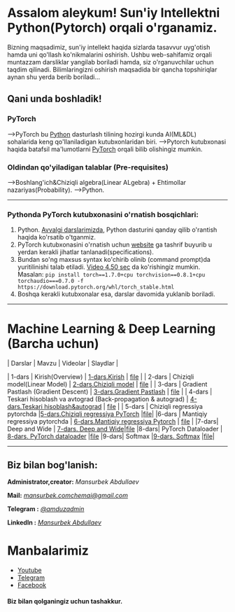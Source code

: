 # Assalom aleykum! Sun'iy Intellektni Python(Pytorch) orqali o'rganamiz.

Bizning maqsadimiz, sun'iy intellekt haqida sizlarda tasavvur uyg'otish hamda uni qo'llash ko'nikmalarini oshirish.
Ushbu web-sahifamiz orqali muntazzam darsliklar yangilab boriladi hamda, siz o'rganuvchilar uchun taqdim qilinadi.
Bilimlaringizni oshirish maqsadida bir qancha topshiriqlar aynan shu yerda berib boriladi...

## Qani unda boshladik!

### PyTorch

-->PyTorch bu [Python](https://python.org) dasturlash tilining hozirgi kunda AI(ML&DL) sohalarida keng qo'llaniladigan kutubxonlaridan biri.
-->Pytorch kutubxonasi haqida batafsil ma'lumotlarni [PyTorch](https://pytorch.org) orqali bilib olishingiz mumkin.

### Oldindan qo'yiladigan talablar (Pre-requisites)

-->Boshlang'ich&Chiziqli algebra(Linear ALgebra) + Ehtimollar nazariyas(Probability).
-->Python.

---

### Pythonda PyTorch kutubxonasini o'rnatish bosqichlari:

1. Python. [Avvalgi darslarimizda](https://youtu.be/qM_AHgKI778), Python dasturini qanday qilib o'rantish haqida ko'rsatib o'tganmiz.
2. PyTorch kutubxonasini o'rnatish uchun [website](https://pytorch.org/get-started/locally/) ga tashrif buyurib u yerdan kerakli jihatlar tanlanadi(specifications).
3. Bundan so'ng maxsus syntax ko'chirib olinib (command prompt)da yuritilinishi talab etiladi. [Video 4.50 sec](https://youtu.be/9ViMu-YGvDM) da ko'rishingiz mumkin.
   Masalan:
   ````pip install torch==1.7.0+cpu torchvision==0.8.1+cpu torchaudio===0.7.0 -f https://download.pytorch.org/whl/torch_stable.html````
4. Boshqa kerakli kutubxonalar esa, darslar davomida yuklanib boriladi.

---

# Machine Learning & Deep Learning (Barcha uchun)


| Darslar | Mavzu | Videolar | Slaydlar |

| 1-dars | Kirish(Overview) | [1-dars.Kirish](https://youtu.be/19y92GtzFck) | [file](Slides//1-lecture(Overview).pdf) |
| 2-dars | Chiziqli model(Linear Model) | [2-dars.Chiziqli model](https://youtu.be/VyC2j5zIsNI) | [file](Slides//2-lecture(Chiziqli_model).pdf) |
| 3-dars | Gradient Pastlash (Gradient Descent) | [3-dars.Gradient Pastlash](https://youtu.be/US41FuoLIZs) | [file](Slides//3-lecture(Gradient_Descent).pdf) |
| 4-dars | Teskari hisoblash va avtograd (Back-propagation & autograd) | [4-dars.Teskari hisoblash&autograd](https://www.youtube.com/watch?v=to51-_wnugw) | [file](Slides//4-lecture.pdf) |
| 5-dars | Chiziqli regressiya pytorchda |[5-dars.Chiziqli regressiya PyTorch](https://www.youtube.com/watch?v=mQLyl_zj-dQ) |[file](Slides//5-lecture.pdf)|
|6-dars | Mantiqiy regressiya pytorchda | [6-dars.Mantiqiy regressiya Pytorch](https://www.youtube.com/watch?v=ShOM_K9jjMc&feature=youtu.be)  | [file](Slides//6-lecture.pdf) |
|7-dars| Deep and Wide | [7-dars. Deep and Wide](https://youtu.be/cgWljGIYVxo)|[file](Slides//7-lecture.pdf)
|8-dars| PyTorch Dataloader | [8-dars. PyTorch dataloader](https://youtu.be/2_Ne2u6vfyI) |[file](Slides//8-lecture.pdf)
|9-dars| Softmax |[9-dars. Softmax](https://youtu.be/teSlBo3-RIM) |[file](Slides//9-lecture.pdf)|

---

## Biz bilan bog'lanish:

**Administrator,creator:** *Mansurbek Abdullaev*

**Mail:** *[mansurbek.comchemai@gmail.com](mansurbek.comchemai@gmail.com)*

**Telegram :** [*@amduzadmin*](https://t.me/amduzadmin)

**Linkedln :** *[Mansurbek Abdullaev](https://www.linkedin.com/in/mansurbek-abdullayev-16635419a/)*



# **Manbalarimiz**
- [Youtube](https://youtube.com/channel/UC6c1Kd8aS6fdh_ZnyWygkUw) 
- [Telegram](https://t.me/python_ai_uz)
- [Facebook](https://www.facebook.com/groups/uzbekai)


#### Biz bilan qolganingiz uchun tashakkur.
